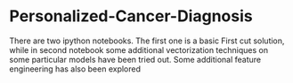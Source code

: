 # Personalized-Cancer-Diagnosis
There are two ipython notebooks. 
The first one is a basic First cut solution, while in second notebook some additional vectorization techniques on some particular models have been tried out.
Some additional feature engineering has also been explored

